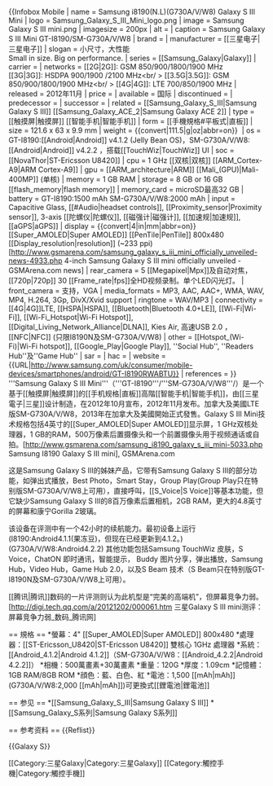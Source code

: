 {{Infobox Mobile
| name          = Samsung i8190(N.L)(G730A/V/W8) Galaxy S III Mini
| logo          = Samsung_Galaxy_S_III_Mini_logo.png
| image         = Samsung Galaxy S III mini.png
| imagesize     = 200px
| alt           =
| caption       = Samsung Galaxy S III Mini GT-I8190/SM-G730A/V/W8
| brand         =
| manufacturer  = [[三星电子|三星电子]]
| slogan        = 小尺寸，大性能<br/>Small in size. Big on performance.
| series        = [[Samsung_Galaxy|Galaxy]]
| carrier       =
| networks      = [[2G|2G]]: GSM 850/900/1800/1900 MHz<br/>[[3G|3G]]: HSDPA 900/1900 /2100 MHz<br/ > [[3.5G|3.5G]]: GSM 850/900/1800/1900 MHz<br/ > [[4G|4G]]: LTE 700/850/1900 MHz
| released      = 2012年11月
| price         = <!--[[WP:NOPRICES|WP:NOPRICES]]-->
| available     = 国际
| discontinued  = <!-- {{End date|YYYY|MM|DD}} -->
| predecessor   =
| successor     =
| related       = [[Samsung_Galaxy_S_III|Samsung Galaxy S III]] [[Samsung_Galaxy_ACE_2|Samsung Galaxy ACE 2]]
| type          = [[触摸屏|触摸屏]] [[智能手机|智能手机]]
| form          = [[手機規格#平板式|直板]]
| size          = 121.6 x 63 x 9.9 mm
| weight        = {{convert|111.5|g|oz|abbr=on}} 
| os            = GT-I8190:[[Android|Android]] v4.1.2 (Jelly Bean OS)，SM-G730A/V/W8:[[Android|Android]] v4.2.2 ，搭载[[TouchWiz|TouchWiz]] UI
| soc           = [[NovaThor|ST-Ericsson U8420]]
| cpu           = 1 GHz [[双核|双核]] [[ARM_Cortex-A9|ARM Cortex-A9]]
| gpu           = [[ARM_architecture|ARM]] [[Mali_(GPU)|Mali-400MP]] (单核)
| memory        = 1 GB RAM
| storage       = 8 GB or 16 GB [[flash_memory|flash memory]]
| memory_card   = microSD最高32 GB
| battery       = GT-I8190:1500 mAh
SM-G730A/V/W8:2000 mAh
| input         = Capacitive Glass, [[#Audio|headset controls]], [[Proximity_sensor|Proximity sensor]], 3-axis [[陀螺仪|陀螺仪]], [[磁强计|磁强计]], [[加速规|加速规]], [[aGPS|aGPS]]
| display       = {{convert|4|in|mm|abbr=on}} [[Super_AMOLED|Super AMOLED]] [[PenTile|PenTile]] 800x480 [[Display_resolution|resolution]] (~233 ppi)<ref>[http://www.gsmarena.com/samsung_galaxy_s_iii_mini_officially_unveiled-news-4933.php 4-inch Samsung Galaxy S III mini officially unveiled - GSMArena.com news]</ref>
| rear_camera   = 5 [[Megapixel|Mpx]]及自动对焦，[[720p|720p]] 30 [[Frame_rate|fps]]全HD视频录制。单个LED闪光灯。
| front_camera  = 支持，VGA
| media_formats = MP3, AAC, AAC+, WMA, WAV, MP4, H.264, 3Gp, DivX/Xvid support
| ringtone      = WAV/MP3
| connectivity  = [[4G|4G]]LTE, [[HSPA|HSPA]], [[Bluetooth|Bluetooth 4.0+LE]], [[Wi-Fi|Wi-Fi]], [[Wi-Fi_Hotspot|Wi-Fi Hotspot]], [[Digital_Living_Network_Alliance|DLNA]], Kies Air, 高速USB 2.0 ， [[NFC|NFC]] (只限I8190N及SM-G730A/V/W8)
| other         = [[Hotspot_(Wi-Fi)|Wi-Fi hotspot]], [[Google_Play|Google Play]], ''Social Hub'', ''Readers Hub''及''Game Hub''
| sar           =
| hac           =
| website       = {{URL|http://www.samsung.com/uk/consumer/mobile-devices/smartphones/android/GT-I8190RWABTU}}
| references    =
}}
'''Samsung Galaxy S III Mini'''（'''GT-I8190'''/'''SM-G730A/V/W8'''/）是一个基于[[触摸屏|触摸屏]]的[[手机规格|直板]]高階[[智能手机|智能手机]]，由[[三星電子|三星]]设计制造，在2012年10月宣布，2012年11月发布。加拿大及美國LTE版SM-G730A/V/W8，2013年在加拿大及美國開始正式發售。Galaxy S III Mini技术规格包括4英寸的[[Super_AMOLED|Super AMOLED]]显示屏，1 GHz双核处理器，1 GB的RAM，500万像素后置摄像头和一个前置摄像头用于视频通话或自拍。<ref name=gsmarena>[http://www.gsmarena.com/samsung_i8190_galaxy_s_iii_mini-5033.php Samsung I8190 Galaxy S III mini], GSMArena.com</ref>

这是Samsung Galaxy S III的姊妹产品，它带有Samsung Galaxy S III的部分功能，如弹出式播放，Best Photo，Smart Stay，Group Play(Group Play只在特别版SM-G730A/V/W8上可用），直接呼叫，[[S_Voice|S Voice]]等基本功能，但它缺少Samsung Galaxy S III的8百万像素后置相机，2GB RAM，更大的4.8英寸的屏幕和康宁Gorilla 2玻璃。

该设备在评测中有一个42小时的续航能力。<ref name=gsmarena/>最初设备上运行(I8190:Android4.1.1(果冻豆)，但现在已经更新到4.1.2。<ref name=gsmarena/>)(G730A/V/W8:Android4.2.2) 其他功能包括Samsung TouchWiz 皮肤，S Voice，ChatON 即时通讯，智能提示， Buddy 图片分享，弹出播放，Samsung Hub，Video Hub，Game Hub 2.0，以及S Beam 技术（S Beam只在特别版GT-I8190N及SM-G730A/V/W8上可用）。

[[腾讯|腾讯]]数码的一片评测则认为此机型是“完美的高端机”，但屏幕竞争力弱。<ref>[http://digi.tech.qq.com/a/20121202/000061.htm 三星Galaxy S III mini测评：屏幕竞争力弱_数码_腾讯网]</ref>

== 規格 ==
*螢幕：4" [[Super_AMOLED|Super AMOLED]] 800x480
*處理器：[[ST-Ericsson_U8420|ST-Ericsson U8420]] 雙核心 1GHz 處理器
*系統：[[Android_4.1.2|Android 4.1.2]]（SM-G730A/V/W8：[[Android_4.2.2|Android 4.2.2]]）
*相機：500萬畫素+30萬畫素
*重量：120G
*厚度：1.09cm
*記憶體：1GB RAM/8GB ROM
*顔色：藍、白色、紅
*電池：1,500 [[mAh|mAh]](G730A/V/W8:2,000 [[mAh|mAh]])可更換式[[鋰電池|鋰電池]]

== 参见 ==
*[[Samsung_Galaxy_S_III|Samsung Galaxy S III]]
*[[Samsung_Galaxy_S系列|Samsung Galaxy S系列]]

== 参考资料 ==
{{Reflist}}

{{Galaxy S}}

[[Category:三星Galaxy|Category:三星Galaxy]]
[[Category:觸控手機|Category:觸控手機]]